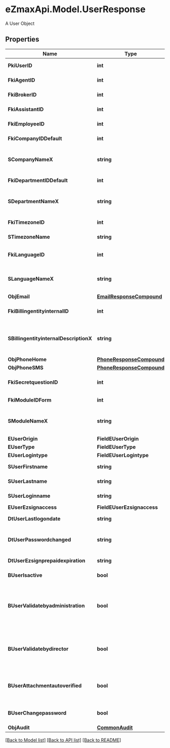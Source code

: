 # eZmaxApi.Model.UserResponse
A User Object

## Properties

Name | Type | Description | Notes
------------ | ------------- | ------------- | -------------
**PkiUserID** | **int** | The unique ID of the User | 
**FkiAgentID** | **int** | The unique ID of the Agent. | [optional] 
**FkiBrokerID** | **int** | The unique ID of the Broker. | [optional] 
**FkiAssistantID** | **int** | The unique ID of the Assistant. | [optional] 
**FkiEmployeeID** | **int** | The unique ID of the Employee. | [optional] 
**FkiCompanyIDDefault** | **int** | The unique ID of the Company | 
**SCompanyNameX** | **string** | The Name of the Company in the language of the requester | 
**FkiDepartmentIDDefault** | **int** | The unique ID of the Department | 
**SDepartmentNameX** | **string** | The Name of the Department in the language of the requester | 
**FkiTimezoneID** | **int** | The unique ID of the Timezone | 
**STimezoneName** | **string** | The description of the Timezone | 
**FkiLanguageID** | **int** | The unique ID of the Language.  Valid values:  |Value|Description| |-|-| |1|French| |2|English| | 
**SLanguageNameX** | **string** | The Name of the Language in the language of the requester | 
**ObjEmail** | [**EmailResponseCompound**](EmailResponseCompound.md) |  | 
**FkiBillingentityinternalID** | **int** | The unique ID of the Billingentityinternal. | 
**SBillingentityinternalDescriptionX** | **string** | The description of the Billingentityinternal in the language of the requester | 
**ObjPhoneHome** | [**PhoneResponseCompound**](PhoneResponseCompound.md) |  | [optional] 
**ObjPhoneSMS** | [**PhoneResponseCompound**](PhoneResponseCompound.md) |  | [optional] 
**FkiSecretquestionID** | **int** | The unique ID of the Secretquestion.  Valid values:  |Value|Description| |-|-| |1|The name of the hospital in which you were born| |2|The name of your grade school| |3|The last name of your favorite teacher| |4|Your favorite sports team| |5|Your favorite TV show| |6|Your favorite movie| |7|The name of the street on which you grew up| |8|The name of your first employer| |9|Your first car| |10|Your favorite food| |11|The name of your first pet| |12|Favorite musician/band| |13|What instrument you play| |14|Your father&#39;s middle name| |15|Your mother&#39;s maiden name| |16|Name of your eldest child| |17|Your spouse&#39;s middle name| |18|Favorite restaurant| |19|Childhood nickname| |20|Favorite vacation destination| |21|Your boat&#39;s name| |22|Date of Birth (YYYY-MM-DD)| |22|Secret Code| |22|Your reference code| | [optional] 
**FkiModuleIDForm** | **int** | The unique ID of the Module | [optional] 
**SModuleNameX** | **string** | The Name of the Module in the language of the requester | [optional] 
**EUserOrigin** | **FieldEUserOrigin** |  | 
**EUserType** | **FieldEUserType** |  | 
**EUserLogintype** | **FieldEUserLogintype** |  | 
**SUserFirstname** | **string** | The first name of the user | 
**SUserLastname** | **string** | The last name of the user | 
**SUserLoginname** | **string** | The login name of the User. | 
**EUserEzsignaccess** | **FieldEUserEzsignaccess** |  | 
**DtUserLastlogondate** | **string** | The last logon date of the User | [optional] 
**DtUserPasswordchanged** | **string** | The date at which the User&#39;s password was last changed | [optional] 
**DtUserEzsignprepaidexpiration** | **string** | The eZsign prepaid expiration date | [optional] 
**BUserIsactive** | **bool** | Whether the User is active or not | 
**BUserValidatebyadministration** | **bool** | Whether if the transactions in which the User is implicated must be validated by administrative personnel or not | [optional] 
**BUserValidatebydirector** | **bool** | Whether if the transactions in which the User is implicated must be validated by a director or not | [optional] 
**BUserAttachmentautoverified** | **bool** | Whether if Attachments uploaded by the User must be validated or not | [optional] 
**BUserChangepassword** | **bool** | Whether if the User is forced to change its password | 
**ObjAudit** | [**CommonAudit**](CommonAudit.md) |  | 

[[Back to Model list]](../README.md#documentation-for-models) [[Back to API list]](../README.md#documentation-for-api-endpoints) [[Back to README]](../README.md)

